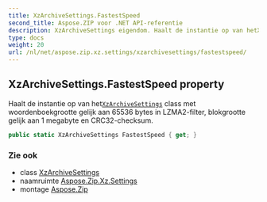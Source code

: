 ```yaml
---
title: XzArchiveSettings.FastestSpeed
second_title: Aspose.ZIP voor .NET API-referentie
description: XzArchiveSettings eigendom. Haalt de instantie op van hetXzArchiveSettings class met woordenboekgrootte gelijk aan 65536 bytes in LZMA2filter blokgrootte gelijk aan 1 megabyte en CRC32checksum.
type: docs
weight: 20
url: /nl/net/aspose.zip.xz.settings/xzarchivesettings/fastestspeed/
---
```

## XzArchiveSettings.FastestSpeed property

Haalt de instantie op van het[`XzArchiveSettings`](../) class met woordenboekgrootte gelijk aan 65536 bytes in LZMA2-filter, blokgrootte gelijk aan 1 megabyte en CRC32-checksum.

```csharp
public static XzArchiveSettings FastestSpeed { get; }
```

### Zie ook

* class [XzArchiveSettings](../)
* naamruimte [Aspose.Zip.Xz.Settings](../../xzarchivesettings/)
* montage [Aspose.Zip](../../../)


